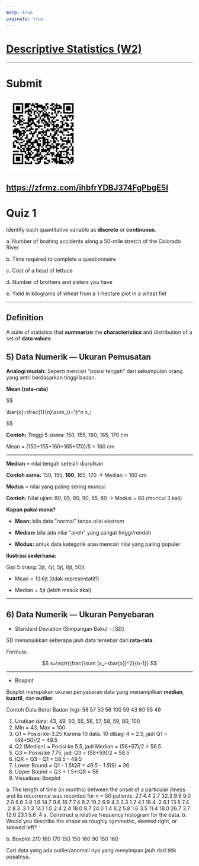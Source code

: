 ```yaml
---
marp: true
paginate: true
---
```


<!-- _paginate: false -->

# [Descriptive Statistics (W2)](https://github.com/KoharaKazuya/marp-cli-action) <!-- fit -->

---

# Submit
 
![width:400px](res/link.png)
  
https://zfrmz.com/ihbfrYDBJ374FgPbgE5I
---


# Quiz 1

Identify each quantitative variable as **discrete** or **continuous**.

a. Number of boating accidents along a 50-mile stretch of the Colorado River

b. Time required to complete a questionnaire

c. Cost of a head of lettuce

d. Number of brothers and sisters you have

e. Yield in kilograms of wheat from a 1-hectare plot in a wheat fiel

--- 

## Definition

A suite of statistics that **summarize** the **characteristics** and distribution of a set of **data values**

## 5) Data Numerik — Ukuran Pemusatan

  

**Analogi mudah:** Seperti mencari "posisi tengah" dari sekumpulan orang yang antri berdasarkan tinggi badan.

  

**Mean (rata-rata)**  

$$

\bar{x}=\frac{1}{n}\sum_{i=1}^n x_i

$$

**Contoh:** Tinggi 5 siswa: 150, 155, 160, 165, 170 cm  

Mean = (150+155+160+165+170)/5 = 160 cm

    

---

**Median** = nilai tengah setelah diurutkan

**Contoh sama:** 150, 155, **160**, 165, 170 → Median = 160 cm

  

**Modus** = nilai yang paling sering muncul

**Contoh:** Nilai ujian: 80, 85, 80, 90, 85, 80 → Modus = 80 (muncul 3 kali)

  

**Kapan pakai mana?**

- **Mean:** bila data "normal" tanpa nilai ekstrem

- **Median:** bila ada nilai "aneh" yang sangat tinggi/rendah

- **Modus:** untuk data kategorik atau mencari nilai yang paling populer

  

**Ilustrasi sederhana:**

Gaji 5 orang: 3jt, 4jt, 5jt, 6jt, 50jt  

- Mean = 13.6jt (tidak representatif!)

- Median = 5jt (lebih masuk akal)



---

## 6) Data Numerik — Ukuran Penyebaran

- Standard Deviation (Simpangan Baku) - [SD]

SD menunjukkan seberapa jauh data tersebar dari **rata-rata**.

Formula:

$$ s=\sqrt{\frac{\sum (x_i-\bar{x})^2}{n-1}} $$

---

- Boxplot

Boxplot merupakan ukuran penyebaran data yang menampilkan **median**, **kuartil**, dan **outlier**.

Contoh Data Berat Badan (kg):
58 57 50 56 100 59 43 80 55 49

1. Urutkan data: 43, 49, 50, 55, 56, 57, 58, 59, 80, 100
2. Min = 43, Max = 100 
3. Q1 = Posisi ke-3.25 Karena 10 data. 10 dibagi 4 = 2.5, jadi Q1 =  (49+50)/2 = 49.5
4. Q2 (Median) = Posisi ke 5.5, jadi Median = (56+57)/2 = 56.5
5. Q3 = Posisi ke 7.75, jadi Q3 = (58+59)/2 = 58.5
6. IQR = Q3 - Q1 = 58.5 - 49.5
7.  Lower Bound = Q1 - 1.5*IQR = 49.5 - 1.5*(9) = 36
8.  Upper Bound = Q3 + 1.5*IQR = 58
9.  Visualisasi Boxplot


a. 
The length of time (in months) between the onset of a particular illness and its recurrence 
was recorded for n = 50 patients: 
2.1 4.4 2.7 32.3 9.9 9.0 2.0 6.6 3.9 1.6 
14.7 9.6 16.7 7.4 8.2 19.2 6.9 4.3 3.3 1.2 
4.1 18.4 .2 6.1 13.5 7.4 .2 8.3 .3 1.3 
14.1 1.0 2.4 2.4 18.0 8.7 24.0 1.4 8.2 5.8 
1.6 3.5 11.4 18.0 26.7 3.7 12.6 23.1 5.6 .4 
a. Construct a relative frequency histogram for the data. 
b. Would you describe the shape as roughly symmetric, skewed right, or skewed left? 

b. Boxplot
210
160
170
150
150
160
90
150
160

Cari data yang ada outlier/anomali nya yang menyimpan jauh dari titik pusatnya.